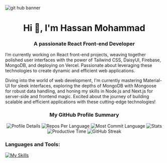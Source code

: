 ![git hub banner](https://github.com/devalienbrain/devalienbrain/assets/136051509/093ab322-c5e8-4ae2-b614-8ba294d11d57)
<h1 align="center">Hi 👋, I'm Hassan Mohammad</h1>
<h3 align="center">A passionate React Front-end Developer</h3>

<p align="left">

  I’m currently working on React front-end projects, weaving together polished user interfaces with the power of Tailwind CSS, DaisyUI, Firebase, MongoDB, and deploying on Vercel. Passionate about leveraging these technologies to create dynamic and efficient web applications. 

  Diving into the world of web development, I'm currently mastering Material-UI for sleek interfaces, exploring the depths of MongoDB with Mongoose for robust data handling, and honing my skills in Node.js and Next.js for server-side and frontend magic. Excited about the journey of building scalable and efficient applications with these cutting-edge technologies!
</p>
  

<h3 align="center">My GitHub Profile Summary</h3>

<div align="center">
  <img src="http://github-profile-summary-cards.vercel.app/api/cards/profile-details?username=devalienbrain&theme=monokai" alt="Profile Details">
  <img src="http://github-profile-summary-cards.vercel.app/api/cards/repos-per-language?username=devalienbrain&theme=monokai" alt="Repos Per Language">
  <img src="http://github-profile-summary-cards.vercel.app/api/cards/most-commit-language?username=devalienbrain&theme=monokai" alt="Most Commit Language">
  <img src="http://github-profile-summary-cards.vercel.app/api/cards/stats?username=devalienbrain&theme=monokai" alt="Stats">
  <img src="http://github-profile-summary-cards.vercel.app/api/cards/productive-time?username=devalienbrain&theme=monokai&utcOffset=8" alt="Productive Time">
   <img src="https://github-readme-streak-stats.herokuapp.com?user=devalienbrain&theme=monokai" alt="GitHub Streak">
</div>

<h3 align="left">Languages and Tools:</h3>

<p align="left"> 


[![My Skills](https://skillicons.dev/icons?i=html,css,tailwind,js,react,firebase,express,nodejs,mongodb,nextjs,c,cpp,java,figma,git,github,vscode,vercel&theme=light)](https://skillicons.dev)
  
</p>
